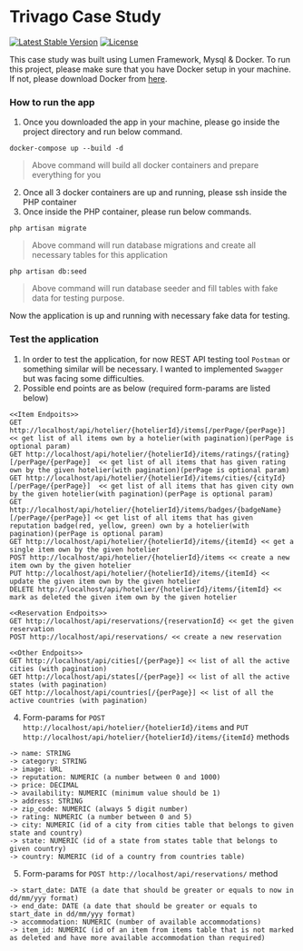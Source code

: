 # Trivago Case Study

[![Latest Stable Version](https://img.shields.io/packagist/v/laravel/lumen-framework)](https://packagist.org/packages/laravel/lumen-framework)
[![License](https://img.shields.io/packagist/l/laravel/lumen)](https://packagist.org/packages/laravel/lumen-framework)


This case study was built using Lumen Framework, Mysql & Docker. To run this project, please make sure that you have Docker setup in your machine. If not, please download Docker from [here](https://www.docker.com/products/docker-desktop/).

### How to run the app
1. Once you downloaded the app in your machine, please go inside the project directory and run below command.
```shell
docker-compose up --build -d
```
>Above command will build all docker containers and prepare everything for you

2. Once all 3 docker containers are up and running, please ssh inside the PHP container
3. Once inside the PHP container, please run below commands.
```shell
php artisan migrate
```
> Above command will run database migrations and create all necessary tables for this application

```shell
php artisan db:seed
```
> Above command will run database seeder and fill tables with fake data for testing purpose.

Now the application is up and running with necessary fake data for testing.

### Test the application
1. In order to test the application, for now REST API testing tool `Postman` or something similar will be necessary. I wanted to implemented `Swagger` but was facing some difficulties.
2. Possible end points are as below (required form-params are listed below)
```text
<<Item Endpoits>>
GET http://localhost/api/hotelier/{hotelierId}/items[/perPage/{perPage}] << get list of all items own by a hotelier(with pagination)(perPage is optional param)
GET http://localhost/api/hotelier/{hotelierId}/items/ratings/{rating}[/perPage/{perPage}]  << get list of all items that has given rating own by the given hotelier(with pagination)(perPage is optional param)
GET http://localhost/api/hotelier/{hotelierId}/items/cities/{cityId}[/perPage/{perPage}]  << get list of all items that has given city own by the given hotelier(with pagination)(perPage is optional param)
GET http://localhost/api/hotelier/{hotelierId}/items/badges/{badgeName}[/perPage/{perPage}] << get list of all items that has given reputation badge(red, yellow, green) own by a hotelier(with pagination)(perPage is optional param)
GET http://localhost/api/hotelier/{hotelierId}/items/{itemId} << get a single item own by the given hotelier
POST http://localhost/api/hotelier/{hotelierId}/items << create a new item own by the given hotelier
PUT http://localhost/api/hotelier/{hotelierId}/items/{itemId} << update the given item own by the given hotelier
DELETE http://localhost/api/hotelier/{hotelierId}/items/{itemId} << mark as deleted the given item own by the given hotelier

<<Reservation Endpoits>>
GET http://localhost/api/reservations/{reservationId} << get the given reservation
POST http://localhost/api/reservations/ << create a new reservation

<<Other Endpoits>>
GET http://localhost/api/cities[/{perPage}] << list of all the active cities (with pagination)
GET http://localhost/api/states[/{perPage}] << list of all the active states (with pagination)
GET http://localhost/api/countries[/{perPage}] << list of all the active countries (with pagination)
```
4. Form-params for `POST http://localhost/api/hotelier/{hotelierId}/items` and `PUT http://localhost/api/hotelier/{hotelierId}/items/{itemId}` methods

```text
-> name: STRING 
-> category: STRING 
-> image: URL
-> reputation: NUMERIC (a number between 0 and 1000)
-> price: DECIMAL
-> availability: NUMERIC (minimum value should be 1)
-> address: STRING
-> zip_code: NUMERIC (always 5 digit number)
-> rating: NUMERIC (a number between 0 and 5)
-> city: NUMERIC (id of a city from cities table that belongs to given state and country)
-> state: NUMERIC (id of a state from states table that belongs to given country)
-> country: NUMERIC (id of a country from countries table)
```

5. Form-params for `POST http://localhost/api/reservations/` method
```text
-> start_date: DATE (a date that should be greater or equals to now in dd/mm/yyy format)
-> end_date: DATE (a date that should be greater or equals to start_date in dd/mm/yyy format)
-> accommodation: NUMERIC (number of available accommodations)
-> item_id: NUMERIC (id of an item from items table that is not marked as deleted and have more available accommodation than required)
```
